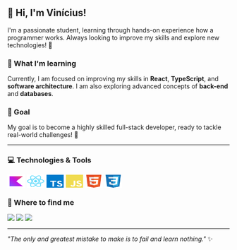 ## 👋 Hi, I'm Vinícius!

I'm a passionate student, learning through hands-on experience how a programmer works. Always looking to improve my skills and explore new technologies! 🚀

### 🌱 What I'm learning

Currently, I am focused on improving my skills in **React**, **TypeScript**, and **software architecture**. I am also exploring advanced concepts of **back-end** and **databases**.

### 🎯 Goal

My goal is to become a highly skilled full-stack developer, ready to tackle real-world challenges! 💪

---

### 💻 Technologies & Tools

<div style="display: inline_block">
  <img align="center" alt="Vinicius-Kotlin" height="30" width="40" src="https://raw.githubusercontent.com/devicons/devicon/master/icons/kotlin/kotlin-original.svg">
  <img align="center" alt="Vinicius-React" height="30" width="40" src="https://raw.githubusercontent.com/devicons/devicon/master/icons/react/react-original.svg">
  <img align="center" alt="Vinicius-Ts" height="30" width="40" src="https://raw.githubusercontent.com/devicons/devicon/master/icons/typescript/typescript-plain.svg">
  <img align="center" alt="Vinicius-Js" height="30" width="40" src="https://raw.githubusercontent.com/devicons/devicon/master/icons/javascript/javascript-plain.svg">
  <img align="center" alt="Vinicius-HTML" height="30" width="40" src="https://raw.githubusercontent.com/devicons/devicon/master/icons/html5/html5-original.svg">
  <img align="center" alt="Vinicius-CSS" height="30" width="40" src="https://raw.githubusercontent.com/devicons/devicon/master/icons/css3/css3-original.svg">
</div>

### 📱 Where to find me

<div>
  <a href="https://www.instagram.com/viiiniciiiius/" target="_blank"><img src="https://img.shields.io/badge/Instagram-%23E4405F?style=for-the-badge&logo=instagram&logoColor=white" target="_blank"></a>
  <a href="https://github.com/viiiniciiiius" target="_blank"><img src="https://img.shields.io/badge/GitHub-181717?style=for-the-badge&logo=github&logoColor=white" target="_blank"></a>
  <a href="https://discord.com/users/viiiniciiiius" target="_blank"><img src="https://img.shields.io/badge/Discord-7289DA?style=for-the-badge&logo=discord&logoColor=white" target="_blank"></a>
</div>

---

_"The only and greatest mistake to make is to fail and learn nothing."_ ✨
